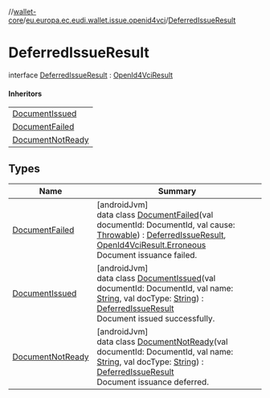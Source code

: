 //[wallet-core](../../../index.md)/[eu.europa.ec.eudi.wallet.issue.openid4vci](../index.md)/[DeferredIssueResult](index.md)

# DeferredIssueResult

interface [DeferredIssueResult](index.md) : [OpenId4VciResult](../-open-id4-vci-result/index.md)

#### Inheritors

|                                                  |
|--------------------------------------------------|
| [DocumentIssued](-document-issued/index.md)      |
| [DocumentFailed](-document-failed/index.md)      |
| [DocumentNotReady](-document-not-ready/index.md) |

## Types

| Name                                             | Summary                                                                                                                                                                                                                                                                                                                                                             |
|--------------------------------------------------|---------------------------------------------------------------------------------------------------------------------------------------------------------------------------------------------------------------------------------------------------------------------------------------------------------------------------------------------------------------------|
| [DocumentFailed](-document-failed/index.md)      | [androidJvm]<br>data class [DocumentFailed](-document-failed/index.md)(val documentId: DocumentId, val cause: [Throwable](https://kotlinlang.org/api/latest/jvm/stdlib/kotlin/-throwable/index.html)) : [DeferredIssueResult](index.md), [OpenId4VciResult.Erroneous](../-open-id4-vci-result/-erroneous/index.md)<br>Document issuance failed.                     |
| [DocumentIssued](-document-issued/index.md)      | [androidJvm]<br>data class [DocumentIssued](-document-issued/index.md)(val documentId: DocumentId, val name: [String](https://kotlinlang.org/api/latest/jvm/stdlib/kotlin/-string/index.html), val docType: [String](https://kotlinlang.org/api/latest/jvm/stdlib/kotlin/-string/index.html)) : [DeferredIssueResult](index.md)<br>Document issued successfully.    |
| [DocumentNotReady](-document-not-ready/index.md) | [androidJvm]<br>data class [DocumentNotReady](-document-not-ready/index.md)(val documentId: DocumentId, val name: [String](https://kotlinlang.org/api/latest/jvm/stdlib/kotlin/-string/index.html), val docType: [String](https://kotlinlang.org/api/latest/jvm/stdlib/kotlin/-string/index.html)) : [DeferredIssueResult](index.md)<br>Document issuance deferred. |
